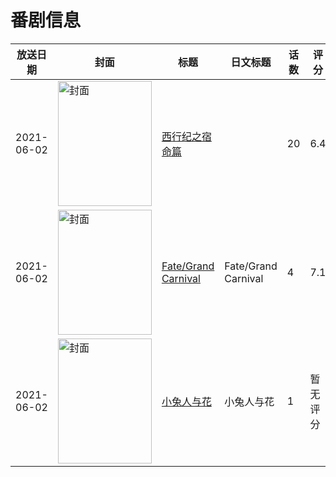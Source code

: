 # 番剧信息

|放送日期|封面|标题|日文标题|话数|评分|评分人数|
|---|---|---|---|---|---|---|
|2021-06-02|<img src="//lain.bgm.tv/pic/cover/c/fa/2d/299263_HVJVt.jpg" alt="封面" style="width:150px;height:200px;object-fit:cover;">|[西行纪之宿命篇](https://bangumi.tv/subject/299263)||20|6.4|50人评分|
|2021-06-02|<img src="//lain.bgm.tv/pic/cover/c/d9/54/324249_h7Z6i.jpg" alt="封面" style="width:150px;height:200px;object-fit:cover;">|[Fate/Grand Carnival](https://bangumi.tv/subject/324249)|Fate/Grand Carnival|4|7.1|1373人评分|
|2021-06-02|<img src="//lain.bgm.tv/pic/cover/c/32/22/338134_ipptS.jpg" alt="封面" style="width:150px;height:200px;object-fit:cover;">|[小兔人与花](https://bangumi.tv/subject/338134)|小兔人与花|1|暂无评分|少于10人评分|
